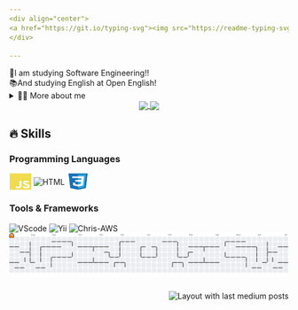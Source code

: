 ```yaml
---
<div align="center">
<a href="https://git.io/typing-svg"><img src="https://readme-typing-svg.herokuapp.com?font=Bitcount+Grid+Double&weight=150&size=40&pause=1000&color=00F712&center=true&width=650&lines=Hello+My+name+is+Leonardo!;Welcome+to+my+profile!" alt="Typing SVG" /></a>
</div>

---
```

<a>
🎒I am studying Software Engineering!! <br>
📚And studying English at Open English! <br>
  <!-- Dropdown -->
<details>
  <summary>👨‍💻 More about me</summary>
  - 💬 I am 30 years old
</details>
</a>
<div align="center">
<a href="https://github.com/anuraghazra/github-readme-stats">
  <img height=200 align="center" src="https://github-readme-stats.vercel.app/api?username=LeonardoDLima&show_icons=true&theme=dark" />
</a>
<a href="https://github.com/anuraghazra/convoychat">
  <img height=200 align="center" src="https://github-readme-stats.vercel.app/api/top-langs?username=LeonardoDLima&layout=compact&langs_count=8&card_width=320&theme=dark" />
</a>
</div>

## 🔥 Skills
<!-- Skills: Programming Languages -->
  <div style="flex-basis: 48%;">
    <h3>Programming Languages</h3>
    <img align="center" alt="Js" height="30" width="40" src="https://raw.githubusercontent.com/devicons/devicon/master/icons/javascript/javascript-plain.svg">
    <img align="center" alt="HTML" height="100" width="50" src="https://cdn.jsdelivr.net/gh/devicons/devicon@latest/icons/php/php-original.svg">      
    <img align="center" alt="CSS" height="30" width="40" src="https://raw.githubusercontent.com/devicons/devicon/master/icons/css3/css3-original.svg">
    
  </div>
  
  <!-- Skills: Tools & Frameworks -->
  <div style="flex-basis: 48%;">
    <h3>Tools & Frameworks</h3>
    <img align="center" alt="VScode" height="30" width="40" src="https://cdn.jsdelivr.net/gh/devicons/devicon/icons/vscode/vscode-original.svg">
    <img align="center" alt="Yii" height="30" width="40" src="https://cdn.jsdelivr.net/gh/devicons/devicon@latest/icons/yii/yii-original.svg">
    <img align="center" alt="Chris-AWS" height="30" width="40" src="https://cdn.jsdelivr.net/gh/devicons/devicon/icons/git/git-original.svg">
  </div>

  <picture>
  <source media="(prefers-color-scheme: dark)" srcset="https://raw.githubusercontent.com/LeonardoDLima/LeonardoDLima/output/pacman-contribution-graph-dark.svg">
  <source media="(prefers-color-scheme: light)" srcset="https://raw.githubusercontent.com/LeonardoDLima/LeonardoDLima/output/pacman-contribution-graph.svg">
  <img alt="pacman contribution graph" src="https://raw.githubusercontent.com/LeonardoDLima/LeonardoDLima/output/pacman-contribution-graph.svg">
</picture>

###

<div align="right">
  <img src="https://github-read-medium-git-main.pahlevikun.vercel.app/latest?limit=4&username=LeonardoDLima&theme=dark" alt="Layout with last medium posts"  />
</div>

###


